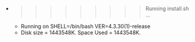 * >>>>>>>>> Running install.sh ...
  * Running on SHELL=/bin/bash VER=4.3.30(1)-release
  * Disk size = 1443548K. Space Used = 1443548K.
